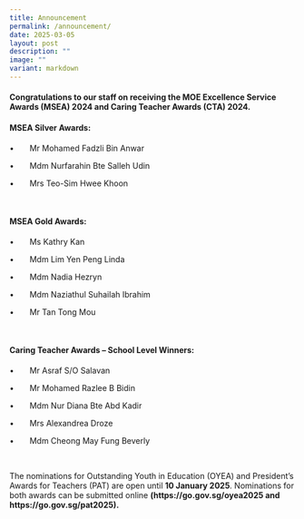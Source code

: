 ```yaml
---
title: Announcement
permalink: /announcement/
date: 2025-03-05
layout: post
description: ""
image: ""
variant: markdown
---
```

<h4>Congratulations to our staff on receiving the MOE Excellence Service Awards (MSEA) 2024 and Caring Teacher Awards (CTA) 2024.</h4>
<p></p>
<h4><strong>MSEA Silver Awards:</strong></h4>
<p>•&nbsp;&nbsp;&nbsp;&nbsp;&nbsp;&nbsp; Mr Mohamed Fadzli Bin Anwar</p>
<p>•&nbsp;&nbsp;&nbsp;&nbsp;&nbsp;&nbsp; Mdm Nurfarahin Bte Salleh Udin</p>
<p>•&nbsp;&nbsp;&nbsp;&nbsp;&nbsp;&nbsp; Mrs Teo-Sim Hwee Khoon</p>
<p>&nbsp;</p>
<h4><strong>MSEA Gold Awards:</strong></h4>
<p>•&nbsp;&nbsp;&nbsp;&nbsp;&nbsp;&nbsp; Ms Kathry Kan</p>
<p>•&nbsp;&nbsp;&nbsp;&nbsp;&nbsp;&nbsp; Mdm Lim Yen Peng Linda</p>
<p>•&nbsp;&nbsp;&nbsp;&nbsp;&nbsp;&nbsp; Mdm Nadia Hezryn</p>
<p>•&nbsp;&nbsp;&nbsp;&nbsp;&nbsp;&nbsp; Mdm Naziathul Suhailah Ibrahim</p>
<p>•&nbsp;&nbsp;&nbsp;&nbsp;&nbsp;&nbsp; Mr Tan Tong Mou</p>
<p>&nbsp;</p>
<h4><strong>Caring Teacher Awards – School Level Winners:</strong></h4>
<p>•&nbsp;&nbsp;&nbsp;&nbsp;&nbsp;&nbsp; Mr Asraf S/O Salavan</p>
<p>•&nbsp;&nbsp;&nbsp;&nbsp;&nbsp;&nbsp; Mr Mohamed Razlee B Bidin</p>
<p>•&nbsp;&nbsp;&nbsp;&nbsp;&nbsp;&nbsp; Mdm Nur Diana Bte Abd Kadir</p>
<p>•&nbsp;&nbsp;&nbsp;&nbsp;&nbsp;&nbsp; Mrs Alexandrea Droze</p>
<p>•&nbsp;&nbsp;&nbsp;&nbsp;&nbsp;&nbsp; Mdm Cheong May Fung Beverly</p>
<p>&nbsp;</p>
<p>The nominations for Outstanding Youth in Education (OYEA) and President’s
Awards for Teachers (PAT) are open until <strong>10 January 2025</strong>.
Nominations for both awards can be submitted online <strong>(<a rel="noopener noreferrer nofollow" target="_blank">https://go.gov.sg/oyea2025</a> and <a rel="noopener noreferrer nofollow" target="_blank">https://go.gov.sg/pat2025</a>).</strong>
</p>
